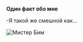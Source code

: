 **Один факт обо мне**

-Я такой же смешной как...

![Мистер Бим ](https://vlast.kz/media/pages/q_/1318259933_3994_1000x768.gif)
